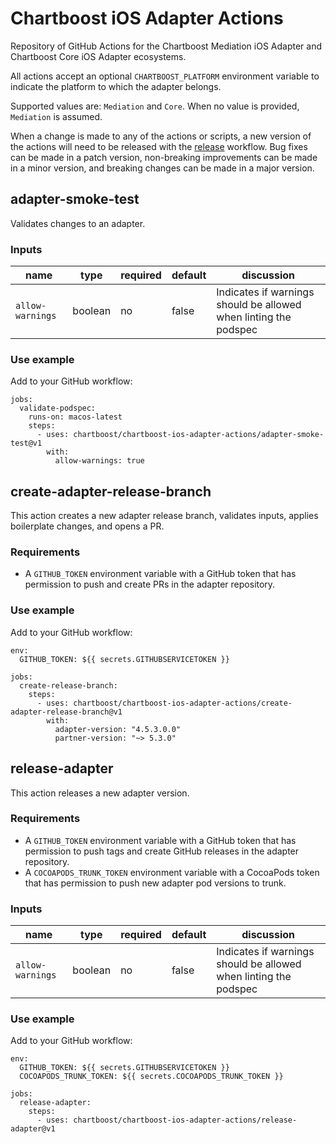 # Chartboost iOS Adapter Actions
Repository of GitHub Actions for the Chartboost Mediation iOS Adapter and Chartboost Core iOS Adapter ecosystems.

All actions accept an optional `CHARTBOOST_PLATFORM` environment variable to indicate the platform to which the adapter belongs.

Supported values are: `Mediation` and `Core`.
When no value is provided, `Mediation` is assumed.

When a change is made to any of the actions or scripts, a new version of the actions will need to be released with the [release](https://github.com/ChartBoost/chartboost-ios-adapter-actions/actions/workflows/release.yml) workflow. Bug fixes can be made in a patch version, non-breaking improvements can be made in a minor version, and breaking changes can be made in a major version.

## adapter-smoke-test

Validates changes to an adapter.

### Inputs

| name | type | required | default | discussion |
| ---- | ---- | ---- | ---- | ---- |
| `allow-warnings` | boolean | no | false | Indicates if warnings should be allowed when linting the podspec | 

### Use example

Add to your GitHub workflow:

```
jobs:
  validate-podspec:
    runs-on: macos-latest
    steps:
      - uses: chartboost/chartboost-ios-adapter-actions/adapter-smoke-test@v1
        with:
          allow-warnings: true
```

## create-adapter-release-branch

This action creates a new adapter release branch, validates inputs, applies boilerplate changes, and opens a PR.

### Requirements

- A `GITHUB_TOKEN` environment variable with a GitHub token that has permission to push and create PRs in the adapter repository.

### Use example

Add to your GitHub workflow:

```
env:
  GITHUB_TOKEN: ${{ secrets.GITHUBSERVICETOKEN }}

jobs:
  create-release-branch:
    steps:
      - uses: chartboost/chartboost-ios-adapter-actions/create-adapter-release-branch@v1
        with:
          adapter-version: "4.5.3.0.0"
          partner-version: "~> 5.3.0"
``` 

## release-adapter

This action releases a new adapter version.

### Requirements

- A `GITHUB_TOKEN` environment variable with a GitHub token that has permission to push tags and create GitHub releases in the adapter repository.
- A `COCOAPODS_TRUNK_TOKEN` environment variable with a CocoaPods token that has permission to push new adapter pod versions to trunk.

### Inputs

| name | type | required | default | discussion |
| ---- | ---- | ---- | ---- | ---- |
| `allow-warnings` | boolean | no | false | Indicates if warnings should be allowed when linting the podspec |

### Use example

Add to your GitHub workflow:

```
env:
  GITHUB_TOKEN: ${{ secrets.GITHUBSERVICETOKEN }}
  COCOAPODS_TRUNK_TOKEN: ${{ secrets.COCOAPODS_TRUNK_TOKEN }}

jobs:
  release-adapter:
    steps:
      - uses: chartboost/chartboost-ios-adapter-actions/release-adapter@v1
``` 
